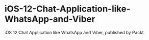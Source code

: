 # iOS-12-Chat-Application-like-WhatsApp-and-Viber
iOS 12 Chat Application like WhatsApp and Viber, published by Packt
